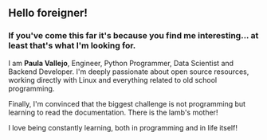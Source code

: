 ## Hello foreigner! 

### If you've come this far it's because you find me interesting... at least that's what I'm looking for.

I am **Paula Vallejo**, Engineer, Python Programmer, Data Scientist and Backend Developer. I'm deeply passionate about open source resources, working directly with Linux and everything related to old school programming. 

Finally, I'm convinced that the biggest challenge is not programming but learning to read the documentation. There is the lamb's mother!

I love being constantly learning, both in programming and in life itself!

